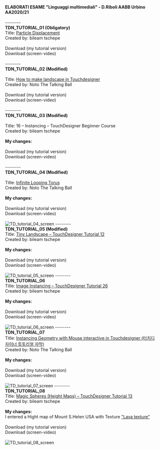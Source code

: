 <strong>ELABORATI ESAME "Linguaggi multimediali" - D.Riboli AABB Urbino AA2020/21</strong>
<br><br>
</a>
--------<br>
<b>TDN_TUTORIAL_01 (Obligatory)</b>
<br>
Title: <a href="https://www.youtube.com/watch?v=hbZjgHSCAPI&amp;ab_channel=bileamtschepe">Particle Displacement</a>
<br>Created by: bileam tschepe
<br><br>
Download (my tutorial version)
<br>
Download (screen-video)
<br><br>
</a>
--------<br>
<b>TDN_TUTORIAL_02 (Modified)</b>
<br><br>
Title: <a href="https://www.youtube.com/watch?v=Kxng628ejFY&ab_channel=NotoTheTalkingBall">How to make landscape in Touchdesigner</a>
<br>Created by: Noto The Talking Ball
<br><br>
Download (my tutorial version)
<br>
Download (screen-video)
<br><br>
</a>
--------<br>
<b>TDN_TUTORIAL_03 (Modified)</b>
<br><br>
Title: <a href="https://www.youtube.com/watch?v=rYet0SwTYa0&ab_channel=bileamtschepe"></a>16 – Instancing – TouchDesigner Beginner Course
<br>Created by: bileam tschepe
<br><br>
<b>My changes:</b><br>
<br>
Download (my tutorial version)
<br>
Download (screen-video)
<br><br>
</a>
--------<br>
<b>TDN_TUTORIAL_04 (Modified)</b>
<br><br>
Title: <a href="https://www.youtube.com/watch?v=lg6hNhQOtIA&ab_channel=NotoTheTalkingBall">Infinite Looping Torus</a>
<br>
Created by: Noto The Talking Ball 
<br><br>
<b>My changes:</b><br>
<br>
Download (my tutorial version)
<br>
Download (screen-video)
<br><br>
![TD_tutorial_04_screen](https://user-images.githubusercontent.com/77739462/116429362-1cd79680-a846-11eb-85b3-0f2144a4b532.png)
</a>
--------<br>
</a><b>TDN_TUTORIAL_05 (Modified)</b>
<br>
Title: <a href="https://www.youtube.com/watch?v=AO7mqjLj8n4&ab_channel=bileamtschepe">Tiny Landscape – TouchDesigner Tutorial 12</a>
<br>
Created by: bileam tschepe
<br><br>
<b>My changes:</b><br>
<br>
Download (my tutorial version)
<br>
Download (screen-video)
<br><br>
![TD_tutorial_05_screen](https://user-images.githubusercontent.com/77739462/116429322-121d0180-a846-11eb-8a70-30a075da8c85.png)
</a>
--------<br>
<b>TDN_TUTORIAL_06</b>
<br>
Title: <a href="https://www.youtube.com/watch?v=dCWUiyBYeho&ab_channel=bileamtschepe">Image Instancing – TouchDesigner Tutorial 26</a>
<br>
Created by: bileam tschepe
<br><br>
<b>My changes:</b><br>
<br>
Download (my tutorial version)
<br>
Download (screen-video)
<br><br>
![TD_tutorial_06_screen](https://user-images.githubusercontent.com/77739462/116429269-0598a900-a846-11eb-8946-9a0f1f39979b.png)
</a>
--------<br>
<b>TDN_TUTORIAL_07</b>
<br>
Title: <a href="https://www.youtube.com/watch?v=SJZIMGg-thY&ab_channel=NotoTheTalkingBall">Instancing Geometry with Mouse interactive in Touchdesigner (터치디자이너 튜토리얼 자막)</a>
<br>
Created by: Noto The Talking Ball
<br><br>
<b>My changes:</b><br>
<br>
Download (my tutorial version)
<br>
Download (screen-video)
<br><br>
![TD_tutorial_07_screen](https://user-images.githubusercontent.com/77739462/116428294-11d03680-a845-11eb-8374-9f3c80d75bf3.png)
</a>
--------<br>
<b>TDN_TUTORIAL_08</b>
<br>
Title: <a href="https://www.youtube.com/watch?v=pEp6XiAf8cA&ab_channel=bileamtschepe">Magic Spheres (Height Maps) – TouchDesigner Tutorial 13</a>
<br>
Created by: bileam tschepe
<br><br>
<b>My changes:</b><br>
I entered a Hight map of Mount S.Helen USA with Texture <a href="https://cc0textures.com/view?id=Lava003">"Lava texture"</a>
<br><br>
Download (my tutorial version)
<br>
Download (screen-video)
<br><br>
![TD_tutorial_08_screen](https://user-images.githubusercontent.com/77739462/116428139-efd6b400-a844-11eb-9c75-c8ce712289d0.png)







